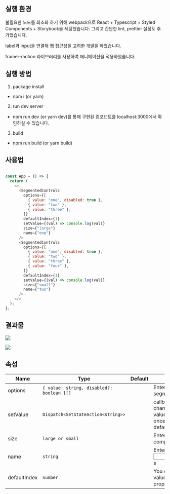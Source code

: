 ## 실행 환경

불필요한 노드를 최소화 하기 위해 webpack으로 React + Typescript + Styled Components + Storybook을 세팅했습니다. 그리고 간단한 lint, prettier 설정도 추가했습니다.

label과 input을 연결해 웹 접근성을 고려한 개발을 하였습니다. 

framer-motion 라이브러리를 사용하여 애니메이션을 적용하였습니다. 

## 실행 방법

1. package install

- npm i (or yarn)

2. run dev server

- npm run dev (or yarn dev)를 통해 구현된 컴포넌트를 localhost:3000에서 확인하실 수 있습니다.

3. build

- npm run build (or yarn build)

## 사용법
```js

const App = () => {
  return (
    <>
      <SegmentedControls
        options={[
          { value: "one", disabled: true },
          { value: "two" },
          { value: "three" },
        ]}
        defaultIndex={1}
        setValue={(val) => console.log(val)}
        size={"large"}
        name={"one"}
      />
      <SegmentedControls
        options={[
          { value: "one", disabled: true },
          { value: "two" },
          { value: "three" },
          { value: "four" },
        ]}
        defaultIndex={1}
        setValue={(val) => console.log(val)}
        size={"small"}
        name={"two"}
      />
    </>
  );
};

```

## 결과물

![](https://velog.velcdn.com/images/dusdjeks/post/69213a67-6062-4c34-bacf-756526c61826/image.gif)

![](https://velog.velcdn.com/images/dusdjeks/post/7e340608-a6ea-4693-9e85-d08f76883e54/image.gif)



## 속성
|Name|Type|Default|Description|
|---|---|---|---|
|options|`{ value: string, disabled?: boolean }[]`||Enter the label of segments
|setValue|`Dispatch<SetStateAction<string>>`||callback on input change, passed the value string. Called once initially with the default value on mount. 
|size|`large or small`||Enter the size of component you want
|name|`string`||Enter name of the radio <input>s
|defaultIndex|`number`||You could set default value through this property
